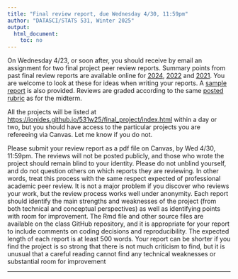 ```yaml
---
title: "Final review report, due Wednesday 4/30, 11:59pm"
author: "DATASCI/STATS 531, Winter 2025"
output:
  html_document:
    toc: no
---
```


On Wednesday 4/23, or soon after, you should receive by email an assignment for two final project peer review reports. Summary points from past final review reports are available online for  [2024](https://ionides.github.io/531w24/final_project/), [2022](https://ionides.github.io/531w22/final_project/) and [2021](https://ionides.github.io/531w21/final_project/). You are welcome to look at these for ideas when writing your reports. A [sample report](sample-final-peer-review/main.pdf) is also provided. Reviews are graded according to the same [posted rubric](../rubric_midterm_review.html) as for the midterm.

All the projects will be listed at https://ionides.github.io/531w25/final_project/index.html within a day or two, but you should have access to the particular projects you are refereeing via Canvas. Let me know if you do not.

Please submit your review report as a pdf file on Canvas, by  Wed 4/30, 11:59pm. The reviews will not be posted publicly, and those who wrote the project should remain blind to your identity. Please do not unblind yourself, and do not question others on which reports they are reviewing. In other words, treat this process with the same respect expected of professional academic peer review. It is not a major problem if you discover who reviews your work, but the review process works well under anonymity. Each report should identify the main strengths and weaknesses of the project (from both technical and conceptual perspectives) as well as identifying points with room for improvement. The Rmd file and other source files are available on the class GitHub repository, and it is appropriate for your report to include comments on coding decisions and reproducibility. The expected length of each report is at least 500 words. Your report can be shorter if you find the project is so strong that there is not much criticism to find, but it is unusual that a careful reading cannot find any technical weaknesses or substantial room for improvement

------------

